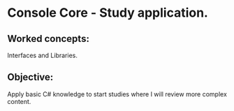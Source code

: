 # Console Core - Study application.
## Worked concepts:
Interfaces and Libraries.

## Objective:
Apply basic C# knowledge to start studies where I will review more complex content.